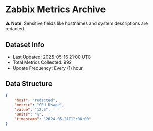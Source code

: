 # Zabbix Metrics Archive

⚠️ **Note**: Sensitive fields like hostnames and system descriptions are redacted.

## Dataset Info
- Last Updated: 2025-05-16 21:00 UTC
- Total Metrics Collected: 992
- Update Frequency: Every (1) hour

## Data Structure
```json
{
    "host": "redacted",
    "metric": "CPU Usage",
    "value": "12.5",
    "units": "%",
    "timestamp": "2024-05-21T12:00:00"
}
```
